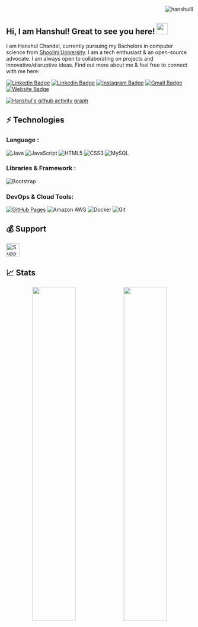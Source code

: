 

<p align="right"> <img src="https://komarev.com/ghpvc/?username=hanshulll&label=visitors%20&color=129e00&style=plastic" alt="hanshulll" /> </p>


## Hi, I am Hanshul! Great to see you here! <img src="https://raw.githubusercontent.com/aemmadi/aemmadi/master/wave.gif" width="30px">

I am Hanshul Chandel, currently pursuing my Bachelors in computer science from [Shoolini University](http://shooliniuniversity.com/). I am a tech enthusiast & an open-source advocate. I am always open to collaborating on projects and innovative/disruptive ideas. Find out more about me & feel free to connect with me here:


[![Linkedin Badge](https://img.shields.io/badge/-HanshulChandel-blue?style=flat-square&logo=Linkedin&logoColor=white&link=https://www.linkedin.com/in/hanshul-chandel/)](https://www.linkedin.com/in/hanshul-chandel/)
[![Linkedin Badge](https://img.shields.io/badge/-Hanshulll-green?style=flat-square&logo=Twitter&logoColor=white&link=https://twitter.com/Hanshulll/)](https://www.linkedin.com/in/hanshul-chandel/)
[![Instagram Badge](https://img.shields.io/badge/-hanshulll-purple?style=flat-square&logo=instagram&logoColor=white&link=https://instagram.com/hanshulll/)](https://instagram.com/hanshulll)
[![Gmail Badge](https://img.shields.io/badge/-hanshul.chandel@gmail.com-c14438?style=flat-square&logo=Gmail&logoColor=white&link=mailto:hanshul.chandel@gmail.com)](mailto:hanshul.chandel@gmail.com)
[![Website Badge](https://img.shields.io/badge/-Portfolio-black?style=flat-square&logo=Wordpress&logoColor=white&link=https://hanshulll.github.io/)](https://hanshulll.github.io/)

[![Hanshul's github activity graph](https://activity-graph.herokuapp.com/graph?username=hanshulll&theme=xcode)](https://git.io/hanshulll)


## ⚡ Technologies

### Language :
![Java](https://img.shields.io/badge/-java-E34A86?style=flat-square&logo=java)
![JavaScript](https://img.shields.io/badge/-JavaScript-black?style=flat-square&logo=javascript)
![HTML5](https://img.shields.io/badge/-HTML5-E34F26?style=flat-square&logo=html5&logoColor=white)
![CSS3](https://img.shields.io/badge/-CSS3-1572B6?style=flat-square&logo=css3)
![MySQL](https://img.shields.io/badge/-MySQL-black?style=flat-square&logo=mysql)

### Libraries & Framework :

![Bootstrap](https://img.shields.io/badge/-Bootstrap-563D7C?style=flat-square&logo=bootstrap)

### DevOps & Cloud Tools:

<a href="#"><img alt="GitHub Pages" src="https://img.shields.io/badge/GitHub%20Pages-%23327FC7.svg?logo=github&logoColor=white"></a>
![Amazon AWS](https://img.shields.io/badge/Amazon%20AWS-232F3E?style=flat-square&logo=amazon-aws)
![Docker](https://img.shields.io/badge/-Docker-black?style=flat-square&logo=docker)
![Git](https://img.shields.io/badge/-Git-black?style=flat-square&logo=git)


## 💰 Support
<p>
<a href='https://www.buymeacoffee.com/hanshulll' target='_blank'><img height='36' style='border:0px;height:36px;' src='https://cdn.buymeacoffee.com/buttons/v2/default-yellow.png' border='0' alt='Support Kaiwalya on buymecoffee' /></a>
</p>

## 📈 Stats
<p align="center">
	
  <img width="48%" src="https://github-readme-stats.vercel.app/api?username=hanshulll&show_icons=true&theme=tokyonight" />
  <img width="48%" src="https://github-readme-streak-stats.herokuapp.com/?user=hanshulll&theme=tokyonight" />
</p>
 
